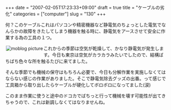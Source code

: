 +++
date = "2007-02-05T17:23:33+09:00"
draft = true
title = "ケーブルの劣化"
categories = ["computer"]
slug = "130"
+++

何？このケーブルこれはパソコンや精密機器など静電気のちょっとした電気でなんらかの故障をきたしてしまう機器を触る時に、静電気をアースさせて安全に作業する為の工具の１つ。

<a rel="lightbox" href="https://keruru.net/images/45c6e984c777e-img051.jpg"><img vspace="2" hspace="2" border="0" align="left" alt="moblog picture" title="moblogPicture" src="https://keruru.net/images/45c6e984c777e-img051.jpg" /></a>
これからの季節は空気が乾燥して、かなり静電気が発生します。今日も東京は空気がカラカラみたいでしたので、結構ばちばち色々な所を触るたびに来てました。

そんな季節でも機械の保守はもちろん必要で、今日も分解作業を実施しなくてはならない感じの作業がありました。そこで静電気除去グッズの出番。って感じで工具箱から取り出したらケーブルが硬化してボロボロになってました(涙)

このまま作業に使うと途中のドコカでばちっと行って機械を壊す可能性が出てきちゃうので、これは新調しなくてはなりませんね。

<!-- bodytext end -->

